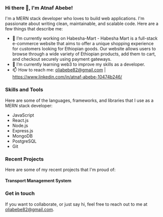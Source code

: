 ### Hi there 👋, I'm Atnaf Abebe!

I'm a MERN stack developer who loves to build web applications. I'm passionate about writing clean, maintainable, and scalable code. Here are a few things that describe me:

- 🔭 I’m currently working on Habesha-Mart - Habesha Mart is a full-stack e-commerce website that aims to offer a unique shopping experience for customers looking for Ethiopian goods. Our website allows users to browse through a wide variety of Ethiopian products, add them to cart, and checkout securely using payment gateways.
- 🌱 I’m currently learning web3 to improve my skills as a developer.
- 📫 How to reach me:  oliabebe82@gmail.com | https://www.linkedin.com/in/atnaf-abebe-10474b246/

### Skills and Tools

Here are some of the languages, frameworks, and libraries that I use as a MERN stack developer:

- JavaScript
- React.js
- Node.js
- Express.js
- MongoDB
- PostgreSQL
- Git

### Recent Projects

Here are some of my recent projects that I'm proud of:

#### Transport Management System

### Get in touch

If you want to collaborate, or just say hi, feel free to reach out to me at oliabebe82@gmail.com.


